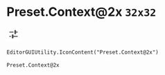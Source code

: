 # Preset.Context@2x `32x32`
<img src="/img/Preset.Context@2x.png" width=32 height=32>

``` CSharp
EditorGUIUtility.IconContent("Preset.Context@2x")
```
```
Preset.Context@2x
```
